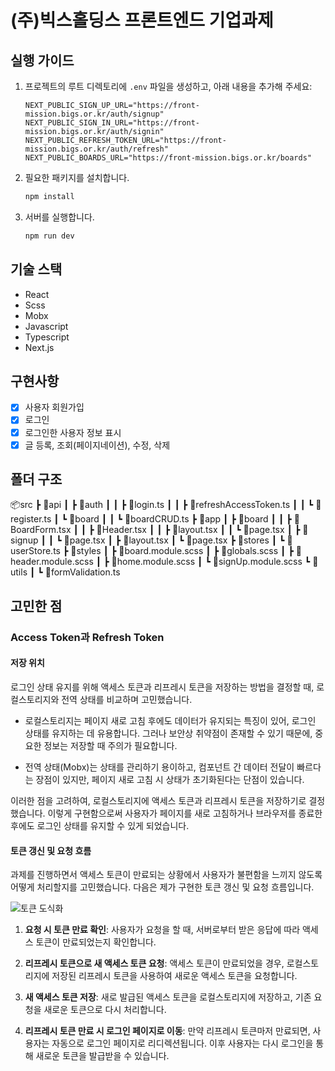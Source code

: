 # (주)빅스홀딩스 프론트엔드 기업과제

## 실행 가이드

1. 프로젝트의 루트 디렉토리에 `.env` 파일을 생성하고, 아래 내용을 추가해 주세요:

   ```env
   NEXT_PUBLIC_SIGN_UP_URL="https://front-mission.bigs.or.kr/auth/signup"
   NEXT_PUBLIC_SIGN_IN_URL="https://front-mission.bigs.or.kr/auth/signin"
   NEXT_PUBLIC_REFRESH_TOKEN_URL="https://front-mission.bigs.or.kr/auth/refresh"
   NEXT_PUBLIC_BOARDS_URL="https://front-mission.bigs.or.kr/boards"
   ```

2. 필요한 패키지를 설치합니다.

   ```bash
   npm install
   ```

3. 서버를 실행합니다.

   ```bash
   npm run dev
   ```

## 기술 스택

- React
- Scss
- Mobx
- Javascript
- Typescript
- Next.js

## 구현사항

- [x] 사용자 회원가입
- [x] 로그인
- [x] 로그인한 사용자 정보 표시
- [x] 글 등록, 조회(페이지네이션), 수정, 삭제

## 폴더 구조

📦src
┣ 📂api
┃ ┣ 📂auth
┃ ┃ ┣ 📜login.ts
┃ ┃ ┣ 📜refreshAccessToken.ts
┃ ┃ ┗ 📜register.ts
┃ ┗ 📂board
┃ ┃ ┗ 📜boardCRUD.ts
┣ 📂app
┃ ┣ 📂board
┃ ┃ ┣ 📜BoardForm.tsx
┃ ┃ ┣ 📜Header.tsx
┃ ┃ ┣ 📜layout.tsx
┃ ┃ ┗ 📜page.tsx
┃ ┣ 📂signup
┃ ┃ ┗ 📜page.tsx
┃ ┣ 📜layout.tsx
┃ ┗ 📜page.tsx
┣ 📂stores
┃ ┗ 📜userStore.ts
┣ 📂styles
┃ ┣ 📜board.module.scss
┃ ┣ 📜globals.scss
┃ ┣ 📜header.module.scss
┃ ┣ 📜home.module.scss
┃ ┗ 📜signUp.module.scss
┗ 📂utils
┃ ┗ 📜formValidation.ts

## 고민한 점

### Access Token과 Refresh Token

#### 저장 위치

로그인 상태 유지를 위해 액세스 토큰과 리프레시 토큰을 저장하는 방법을 결정할 때, 로컬스토리지와 전역 상태를 비교하며 고민했습니다.

- 로컬스토리지는 페이지 새로 고침 후에도 데이터가 유지되는 특징이 있어, 로그인 상태를 유지하는 데 유용합니다. 그러나 보안상 취약점이 존재할 수 있기 때문에, 중요한 정보는 저장할 때 주의가 필요합니다.

- 전역 상태(Mobx)는 상태를 관리하기 용이하고, 컴포넌트 간 데이터 전달이 빠르다는 장점이 있지만, 페이지 새로 고침 시 상태가 초기화된다는 단점이 있습니다.

이러한 점을 고려하여, 로컬스토리지에 액세스 토큰과 리프레시 토큰을 저장하기로 결정했습니다. 이렇게 구현함으로써 사용자가 페이지를 새로 고침하거나 브라우저를 종료한 후에도 로그인 상태를 유지할 수 있게 되었습니다.

#### 토큰 갱신 및 요청 흐름

과제를 진행하면서 액세스 토큰이 만료되는 상황에서 사용자가 불편함을 느끼지 않도록 어떻게 처리할지를 고민했습니다. 다음은 제가 구현한 토큰 갱신 및 요청 흐름입니다.

![토큰 도식화](https://github.com/user-attachments/assets/2b432df6-2944-494e-873e-03b98986596b)

1. **요청 시 토큰 만료 확인**: 사용자가 요청을 할 때, 서버로부터 받은 응답에 따라 액세스 토큰이 만료되었는지 확인합니다.

2. **리프레시 토큰으로 새 액세스 토큰 요청**: 액세스 토큰이 만료되었을 경우, 로컬스토리지에 저장된 리프레시 토큰을 사용하여 새로운 액세스 토큰을 요청합니다.

3. **새 액세스 토큰 저장**: 새로 발급된 액세스 토큰을 로컬스토리지에 저장하고, 기존 요청을 새로운 토큰으로 다시 처리합니다.

4. **리프레시 토큰 만료 시 로그인 페이지로 이동**: 만약 리프레시 토큰마저 만료되면, 사용자는 자동으로 로그인 페이지로 리디렉션됩니다. 이후 사용자는 다시 로그인을 통해 새로운 토큰을 발급받을 수 있습니다.
